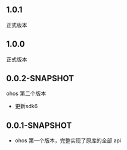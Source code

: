 ## 1.0.1
正式版本
## 1.0.0
正式版本
## 0.0.2-SNAPSHOT
ohos 第二个版本
* 更新sdk6
## 0.0.1-SNAPSHOT
* ohos 第一个版本，完整实现了原库的全部 api 
